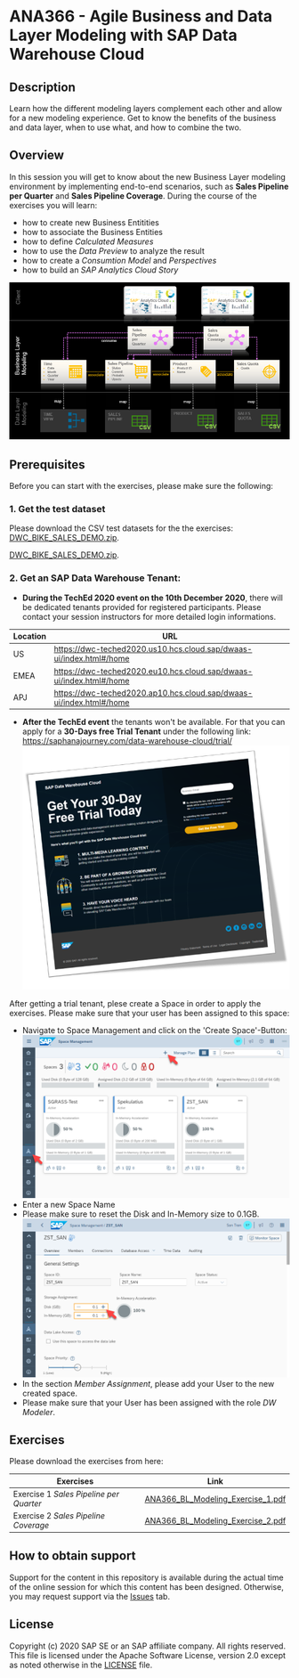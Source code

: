 # ANA366 - Agile Business and Data Layer Modeling with SAP Data Warehouse Cloud

## Description

Learn how the different modeling layers complement each other and allow for a new modeling experience. Get to know the benefits of the business and data layer, when to use what, and how to combine the two.

## Overview

In this session you will get to know about the new Business Layer modeling environment by implementing end-to-end scenarios, such as **Sales Pipeline per Quarter** and **Sales Pipeline Coverage**. During the course of the exercises you will learn:
- how to create new Business Entitities
- how to associate the Business Entities
- how to define *Calculated Measures*
- how to use the *Data Preview* to analyze the result
- how to create a *Consumtion Model* and *Perspectives* 
- how to build an *SAP Analytics Cloud Story* 

![Exercise Overview](/images/exercise_overview.png)

## Prerequisites
Before you can start with the exercises, please make sure the following:

### 1. Get the test dataset
Please download the CSV test datasets for the the exercises: [DWC_BIKE_SALES_DEMO.zip](/csv_dataset/DWC_BIKE_SALES_DEMO.zip).

[DWC_BIKE_SALES_DEMO.zip](/images/csv_test_data.png).


### 2. Get an SAP Data Warehouse Tenant:
- **During the TechEd 2020 event on the 10th December 2020**, there will be dedicated tenants provided for registered participants.
Please contact your session instructors for more detailed login informations.

Location | URL
---------|-----
US | https://dwc-teched2020.us10.hcs.cloud.sap/dwaas-ui/index.html#/home
EMEA | https://dwc-teched2020.eu10.hcs.cloud.sap/dwaas-ui/index.html#/home
APJ | https://dwc-teched2020.ap10.hcs.cloud.sap/dwaas-ui/index.html#/home


- **After the TechEd event** the tenants won't be available. For that you can apply for a **30-Days free Trial Tenant** under the following link:
https://saphanajourney.com/data-warehouse-cloud/trial/
![DWC_Free_Trial](/images/FreeDWCTrial.png)

After getting a trial tenant, plese create a Space in order to apply the exercises. 
Please make sure that your user has been assigned to this space:
- Navigate to Space Management and click on the 'Create Space'-Button:
  ![Create Space](/images/create_space.png)
- Enter a new Space Name
- Please make sure to reset the Disk and In-Memory size to 0.1GB.
  ![Resize Space](/images/resize_space.png)
- In the section *Member Assignment*, please add your User to the new created space.
- Please make sure that your User has been assigned with the role *DW Modeler*.

## Exercises
Please download the exercises from here:

Exercises | Link
---------|-----
Exercise 1 *Sales Pipeline per Quarter* | [ANA366_BL_Modeling_Exercise_1.pdf](exercises/ANA366_BL_Modeling_Exercise_1.pdf)
Exercise 2 *Sales Pipeline Coverage* | [ANA366_BL_Modeling_Exercise_2.pdf](exercises/ANA366_BL_Modeling_Exercise_2.pdf)


## How to obtain support

Support for the content in this repository is available during the actual time of the online session for which this content has been designed. Otherwise, you may request support via the [Issues](../../issues) tab.

## License
Copyright (c) 2020 SAP SE or an SAP affiliate company. All rights reserved. This file is licensed under the Apache Software License, version 2.0 except as noted otherwise in the [LICENSE](LICENSES/Apache-2.0.txt) file.
